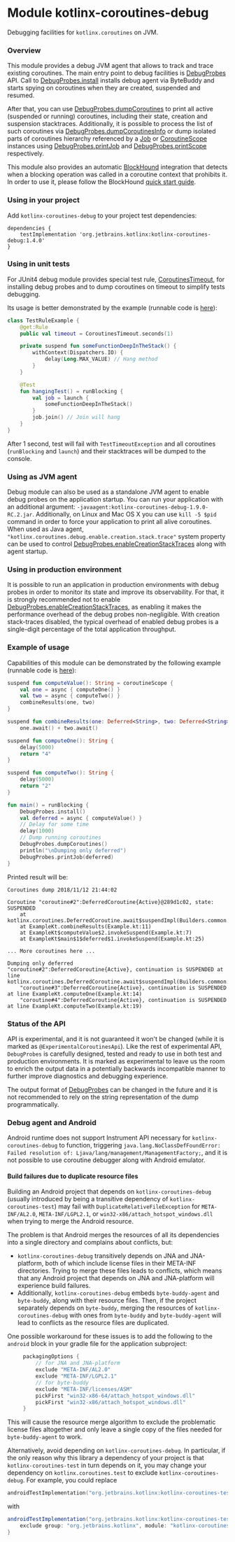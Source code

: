 # Module kotlinx-coroutines-debug

Debugging facilities for `kotlinx.coroutines` on JVM.

### Overview

This module provides a debug JVM agent that allows to track and trace existing coroutines.
The main entry point to debug facilities is [DebugProbes] API.
Call to [DebugProbes.install] installs debug agent via ByteBuddy and starts spying on coroutines when they are created, suspended and resumed.

After that, you can use [DebugProbes.dumpCoroutines] to print all active (suspended or running) coroutines, including their state, creation and
suspension stacktraces.
Additionally, it is possible to process the list of such coroutines via [DebugProbes.dumpCoroutinesInfo] or dump isolated parts
of coroutines hierarchy referenced by a [Job] or [CoroutineScope] instances using  [DebugProbes.printJob] and [DebugProbes.printScope] respectively.

This module also provides an automatic [BlockHound](https://github.com/reactor/BlockHound) integration
that detects when a blocking operation was called in a coroutine context that prohibits it. In order to use it,
please follow the BlockHound [quick start guide](
https://github.com/reactor/BlockHound/blob/1.0.8.RELEASE/docs/quick_start.md).

### Using in your project

Add `kotlinx-coroutines-debug` to your project test dependencies:
```
dependencies {
    testImplementation 'org.jetbrains.kotlinx:kotlinx-coroutines-debug:1.4.0'
}
```

### Using in unit tests

For JUnit4 debug module provides special test rule, [CoroutinesTimeout], for installing debug probes
and to dump coroutines on timeout to simplify tests debugging.

Its usage is better demonstrated by the example (runnable code is [here](test/TestRuleExample.kt)):
 
```kotlin
class TestRuleExample {
    @get:Rule
    public val timeout = CoroutinesTimeout.seconds(1)

    private suspend fun someFunctionDeepInTheStack() {
        withContext(Dispatchers.IO) {
            delay(Long.MAX_VALUE) // Hang method
        }  
    }

    @Test
    fun hangingTest() = runBlocking {
        val job = launch {
            someFunctionDeepInTheStack()
        }
        job.join() // Join will hang
    }
}
```

After 1 second, test will fail with `TestTimeoutException` and all coroutines (`runBlocking` and `launch`) and their
stacktraces will be dumped to the console.

### Using as JVM agent

Debug module can also be used as a standalone JVM agent to enable debug probes on the application startup.
You can run your application with an additional argument: `-javaagent:kotlinx-coroutines-debug-1.9.0-RC.2.jar`.
Additionally, on Linux and Mac OS X you can use `kill -5 $pid` command in order to force your application to print all alive coroutines.
When used as Java agent, `"kotlinx.coroutines.debug.enable.creation.stack.trace"` system property can be used to control 
[DebugProbes.enableCreationStackTraces] along with agent startup.

### Using in production environment

It is possible to run an application in production environments with debug probes in order to monitor its 
state and improve its observability. 
For that, it is strongly recommended not to enable [DebugProbes.enableCreationStackTraces], as enabling it makes
the performance overhead of the debug probes non-negligible.
With creation stack-traces disabled, the typical overhead of enabled debug probes is a single-digit percentage of the total
application throughput.


### Example of usage

Capabilities of this module can be demonstrated by the following example 
(runnable code is [here](test/Example.kt)):

```kotlin
suspend fun computeValue(): String = coroutineScope {
    val one = async { computeOne() }
    val two = async { computeTwo() }
    combineResults(one, two)
}

suspend fun combineResults(one: Deferred<String>, two: Deferred<String>): String =
    one.await() + two.await()

suspend fun computeOne(): String {
    delay(5000)
    return "4"
}

suspend fun computeTwo(): String {
    delay(5000)
    return "2"
}

fun main() = runBlocking {
    DebugProbes.install()
    val deferred = async { computeValue() }
    // Delay for some time
    delay(1000)
    // Dump running coroutines
    DebugProbes.dumpCoroutines()
    println("\nDumping only deferred")
    DebugProbes.printJob(deferred)
}
```

Printed result will be:

```
Coroutines dump 2018/11/12 21:44:02

Coroutine "coroutine#2":DeferredCoroutine{Active}@289d1c02, state: SUSPENDED
	at kotlinx.coroutines.DeferredCoroutine.await$suspendImpl(Builders.common.kt:99)
	at ExampleKt.combineResults(Example.kt:11)
	at ExampleKt$computeValue$2.invokeSuspend(Example.kt:7)
	at ExampleKt$main$1$deferred$1.invokeSuspend(Example.kt:25)

... More coroutines here ...

Dumping only deferred
"coroutine#2":DeferredCoroutine{Active}, continuation is SUSPENDED at line kotlinx.coroutines.DeferredCoroutine.await$suspendImpl(Builders.common.kt:99)
    "coroutine#3":DeferredCoroutine{Active}, continuation is SUSPENDED at line ExampleKt.computeOne(Example.kt:14)
    "coroutine#4":DeferredCoroutine{Active}, continuation is SUSPENDED at line ExampleKt.computeTwo(Example.kt:19)
```

### Status of the API

API is experimental, and it is not guaranteed it won't be changed (while it is marked as `@ExperimentalCoroutinesApi`).
Like the rest of experimental API, `DebugProbes` is carefully designed, tested and ready to use in both test and production 
environments. It is marked as experimental to leave us the room to enrich the output data in a potentially backwards incompatible manner
to further improve diagnostics and debugging experience.

The output format of [DebugProbes] can be changed in the future and it is not recommended to rely on the string representation
of the dump programmatically.

### Debug agent and Android

Android runtime does not support Instrument API necessary for `kotlinx-coroutines-debug` to function, triggering `java.lang.NoClassDefFoundError: Failed resolution of: Ljava/lang/management/ManagementFactory;`,
and it is not possible to use coroutine debugger along with Android emulator.

<!---
Make an exception googlable
java.lang.NoClassDefFoundError: Failed resolution of: Ljava/lang/management/ManagementFactory;
        at kotlinx.coroutines.repackaged.net.bytebuddy.agent.ByteBuddyAgent$ProcessProvider$ForCurrentVm$ForLegacyVm.resolve(ByteBuddyAgent.java:1055)
        at kotlinx.coroutines.repackaged.net.bytebuddy.agent.ByteBuddyAgent$ProcessProvider$ForCurrentVm.resolve(ByteBuddyAgent.java:1038)
        at kotlinx.coroutines.repackaged.net.bytebuddy.agent.ByteBuddyAgent.install(ByteBuddyAgent.java:374)
        at kotlinx.coroutines.repackaged.net.bytebuddy.agent.ByteBuddyAgent.install(ByteBuddyAgent.java:342)
        at kotlinx.coroutines.repackaged.net.bytebuddy.agent.ByteBuddyAgent.install(ByteBuddyAgent.java:328)
        at kotlinx.coroutines.debug.internal.DebugProbesImpl.install(DebugProbesImpl.kt:39)
        at kotlinx.coroutines.debug.DebugProbes.install(DebugProbes.kt:49)
-->

#### Build failures due to duplicate resource files

Building an Android project that depends on `kotlinx-coroutines-debug` (usually introduced by being a transitive
dependency of `kotlinx-coroutines-test`) may fail with `DuplicateRelativeFileException` for `META-INF/AL2.0`,
`META-INF/LGPL2.1`, or `win32-x86/attach_hotspot_windows.dll` when trying to merge the Android resource.

The problem is that Android merges the resources of all its dependencies into a single directory and complains about
conflicts, but:
* `kotlinx-coroutines-debug` transitively depends on JNA and JNA-platform, both of which include license files in their
  META-INF directories. Trying to merge these files leads to conflicts, which means that any Android project that
  depends on JNA and JNA-platform will experience build failures.
* Additionally, `kotlinx-coroutines-debug` embeds `byte-buddy-agent` and `byte-buddy`, along with their resource files.
  Then, if the project separately depends on `byte-buddy`, merging the resources of `kotlinx-coroutines-debug` with ones
  from `byte-buddy` and `byte-buddy-agent` will lead to conflicts as the resource files are duplicated.

One possible workaround for these issues is to add the following to the `android` block in your gradle file for the
application subproject:
```groovy
     packagingOptions {
         // for JNA and JNA-platform
         exclude "META-INF/AL2.0"
         exclude "META-INF/LGPL2.1"
         // for byte-buddy
         exclude "META-INF/licenses/ASM"
         pickFirst "win32-x86-64/attach_hotspot_windows.dll"
         pickFirst "win32-x86/attach_hotspot_windows.dll"
     }
```
This will cause the resource merge algorithm to exclude the problematic license files altogether and only leave a single
copy of the files needed for `byte-buddy-agent` to work.

Alternatively, avoid depending on `kotlinx-coroutines-debug`. In particular, if the only reason why this library a
dependency of your project is that `kotlinx-coroutines-test` in turn depends on it, you may change your dependency on
`kotlinx.coroutines.test` to exclude `kotlinx-coroutines-debug`. For example, you could replace
```kotlin
androidTestImplementation("org.jetbrains.kotlinx:kotlinx-coroutines-test:$coroutines_version")
```
with
```groovy
androidTestImplementation("org.jetbrains.kotlinx:kotlinx-coroutines-test:$coroutines_version") {
    exclude group: "org.jetbrains.kotlinx", module: "kotlinx-coroutines-debug"
}
```
<!---
Snippets of stacktraces for googling:

org.gradle.api.tasks.TaskExecutionException: Execution failed for task ':app:mergeDebugAndroidTestJavaResource'.
        ...
Caused by: org.gradle.workers.intelrnal.DefaultWorkerExecutor$WorkExecutionException: A failure occurred while executing com.android.build.gradle.internal.tasks.Workers$ActionFacade
        ...
Caused by: com.android.builder.merge.DuplicateRelativeFileException: More than one file was found with OS independent path 'META-INF/AL2.0'.
        at com.android.builder.merge.StreamMergeAlgorithms.lambda$acceptOnlyOne$2(StreamMergeAlgorithms.java:85)
        at com.android.builder.merge.StreamMergeAlgorithms.lambda$select$3(StreamMergeAlgorithms.java:106)
        at com.android.builder.merge.IncrementalFileMergerOutputs$1.create(IncrementalFileMergerOutputs.java:88)
        at com.android.builder.merge.DelegateIncrementalFileMergerOutput.create(DelegateIncrementalFileMergerOutput.java:64)
        at com.android.build.gradle.internal.tasks.MergeJavaResourcesDelegate$run$output$1.create(MergeJavaResourcesDelegate.kt:230)
        at com.android.builder.merge.IncrementalFileMerger.updateChangedFile(IncrementalFileMerger.java:242)
        at com.android.builder.merge.IncrementalFileMerger.mergeChangedInputs(IncrementalFileMerger.java:203)
        at com.android.builder.merge.IncrementalFileMerger.merge(IncrementalFileMerger.java:80)
        at com.android.build.gradle.internal.tasks.MergeJavaResourcesDelegate.run(MergeJavaResourcesDelegate.kt:276)
        at com.android.build.gradle.internal.tasks.MergeJavaResRunnable.run(MergeJavaResRunnable.kt:81)
        at com.android.build.gradle.internal.tasks.Workers$ActionFacade.run(Workers.kt:242)
        at org.gradle.workers.internal.AdapterWorkAction.execute(AdapterWorkAction.java:50)
        at org.gradle.workers.internal.DefaultWorkerServer.execute(DefaultWorkerServer.java:50)
        at org.gradle.workers.internal.NoIsolationWorkerFactory$1$1.create(NoIsolationWorkerFactory.java:63)
        at org.gradle.workers.internal.NoIsolationWorkerFactory$1$1.create(NoIsolationWorkerFactory.java:59)
        at org.gradle.internal.classloader.ClassLoaderUtils.executeInClassloader(ClassLoaderUtils.java:98)
        at org.gradle.workers.internal.NoIsolationWorkerFactory$1.lambda$execute$0(NoIsolationWorkerFactory.java:59)
        at org.gradle.workers.internal.AbstractWorker$1.call(AbstractWorker.java:44)
        at org.gradle.workers.internal.AbstractWorker$1.call(AbstractWorker.java:41)
        at org.gradle.internal.operations.DefaultBuildOperationExecutor$CallableBuildOperationWorker.execute(DefaultBuildOperationExecutor.java:416)
        at org.gradle.internal.operations.DefaultBuildOperationExecutor$CallableBuildOperationWorker.execute(DefaultBuildOperationExecutor.java:406)
        at org.gradle.internal.operations.DefaultBuildOperationExecutor$1.execute(DefaultBuildOperationExecutor.java:165)
        at org.gradle.internal.operations.DefaultBuildOperationExecutor.execute(DefaultBuildOperationExecutor.java:250)
        at org.gradle.internal.operations.DefaultBuildOperationExecutor.execute(DefaultBuildOperationExecutor.java:158)
        at org.gradle.internal.operations.DefaultBuildOperationExecutor.call(DefaultBuildOperationExecutor.java:102)
        at org.gradle.internal.operations.DelegatingBuildOperationExecutor.call(DelegatingBuildOperationExecutor.java:36)
        at org.gradle.workers.internal.AbstractWorker.executeWrappedInBuildOperation(AbstractWorker.java:41)
        at org.gradle.workers.internal.NoIsolationWorkerFactory$1.execute(NoIsolationWorkerFactory.java:53)
        at org.gradle.workers.internal.DefaultWorkerExecutor.lambda$submitWork$2(DefaultWorkerExecutor.java:200)
        at org.gradle.internal.work.DefaultConditionalExecutionQueue$ExecutionRunner.runExecution(DefaultConditionalExecutionQueue.java:215)
        at org.gradle.internal.work.DefaultConditionalExecutionQueue$ExecutionRunner.runBatch(DefaultConditionalExecutionQueue.java:164)
        at org.gradle.internal.work.DefaultConditionalExecutionQueue$ExecutionRunner.run(DefaultConditionalExecutionQueue.java:131)

Execution failed for task ':app:mergeStagingDebugAndroidTestJavaResource'.
Execution failed for task ':app:mergeDebugAndroidTestJavaResource'.
Execution failed for task ':app:mergeDebugTestJavaResource'

More than one file was found with OS independent path 'META-INF/LGPL2.1'
More than one file was found with OS independent path 'win32-x86/attach_hotspot_windows.dll'
More than one file was found with OS independent path 'win32-x86-64/attach_hotspot_windows.dll'
-->
<!--- MODULE kotlinx-coroutines-core -->
<!--- INDEX kotlinx.coroutines -->

[Job]: https://kotlinlang.org/api/kotlinx.coroutines/kotlinx-coroutines-core/kotlinx.coroutines/-job/index.html
[CoroutineScope]: https://kotlinlang.org/api/kotlinx.coroutines/kotlinx-coroutines-core/kotlinx.coroutines/-coroutine-scope/index.html

<!--- MODULE kotlinx-coroutines-debug -->
<!--- INDEX kotlinx.coroutines.debug -->

[DebugProbes]: https://kotlinlang.org/api/kotlinx.coroutines/kotlinx-coroutines-debug/kotlinx.coroutines.debug/-debug-probes/index.html
[DebugProbes.install]: https://kotlinlang.org/api/kotlinx.coroutines/kotlinx-coroutines-debug/kotlinx.coroutines.debug/-debug-probes/install.html
[DebugProbes.dumpCoroutines]: https://kotlinlang.org/api/kotlinx.coroutines/kotlinx-coroutines-debug/kotlinx.coroutines.debug/-debug-probes/dump-coroutines.html
[DebugProbes.dumpCoroutinesInfo]: https://kotlinlang.org/api/kotlinx.coroutines/kotlinx-coroutines-debug/kotlinx.coroutines.debug/-debug-probes/dump-coroutines-info.html
[DebugProbes.printJob]: https://kotlinlang.org/api/kotlinx.coroutines/kotlinx-coroutines-debug/kotlinx.coroutines.debug/-debug-probes/print-job.html
[DebugProbes.printScope]: https://kotlinlang.org/api/kotlinx.coroutines/kotlinx-coroutines-debug/kotlinx.coroutines.debug/-debug-probes/print-scope.html
[DebugProbes.enableCreationStackTraces]: https://kotlinlang.org/api/kotlinx.coroutines/kotlinx-coroutines-debug/kotlinx.coroutines.debug/-debug-probes/enable-creation-stack-traces.html

<!--- INDEX kotlinx.coroutines.debug.junit4 -->

[CoroutinesTimeout]: https://kotlinlang.org/api/kotlinx.coroutines/kotlinx-coroutines-debug/kotlinx.coroutines.debug.junit4/-coroutines-timeout/index.html

<!--- END -->
